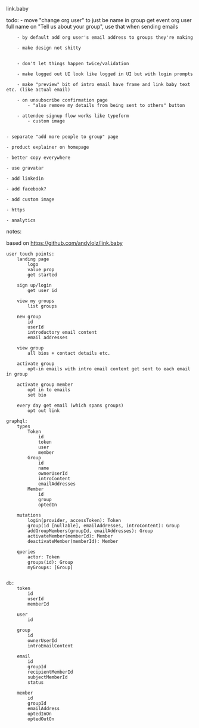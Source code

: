 link.baby

todo:
		- move "change org user" to just be name in group
			get event org user full name on "Tell us about your group", use that when sending emails

		- by default add org user's email address to groups they're making

		- make design not shitty


		- don't let things happen twice/validation

		- make logged out UI look like logged in UI but with login prompts

		- make "preview" bit of intro email have frame and link baby text etc. (like actual email)

		- on unsubscribe confirmation page
			- "also remove my details from being sent to others" button

		- attendee signup flow works like typeform
			- custom image


	- separate "add more people to group" page

	- product explainer on homepage

	- better copy everywhere

	- use gravatar

	- add linkedin

	- add facebook?

	- add custom image

	- https

	- analytics

notes:

based on https://github.com/andylolz/link.baby

	user touch points:
		landing page
			logo
			value prop
			get started

		sign up/login
			get user id

		view my groups
			list groups

		new group
			id
			userId
			introductory email content
			email addresses

		view group
			all bios + contact details etc.

		activate group
			opt-in emails with intro email content get sent to each email in group

		activate group member
			opt in to emails
			set bio

		every day get email (which spans groups)
			opt out link

	graphql:
		types
			Token
				id
				token
				user
				member
			Group
				id
				name
				ownerUserId
				introContent
				emailAddresses
			Member
				id
				group
				optedIn

		mutations
			login(provider, accessToken): Token
			group(id [nullable], emailAddresses, introContent): Group
			addGroupMembers(groupId, emailAddresses): Group
			activateMember(memberId): Member
			deactivateMember(memberId): Member

		queries
			actor: Token
			groups(id): Group
			myGroups: [Group]


	db:
		token
			id
			userId
			memberId

		user
			id

		group
			id
			ownerUserId
			introEmailContent

		email
			id
			groupId
			recipientMemberId
			subjectMemberId
			status

		member
			id
			groupId
			emailAddress
			optedInOn
			optedOutOn


